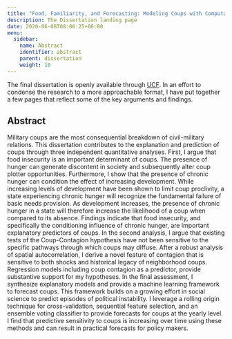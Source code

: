 ```yaml
---
title: "Food, Familiarity, and Forecasting: Modeling Coups with Computational Methods"
description: The Dissertation landing page
date: 2020-06-08T08:06:25+06:00
menu:
  sidebar:
    name: Abstract
    identifier: abstract
    parent: dissertation
    weight: 10
---
```

The final dissertation is openly available through [UCF](https://stars.library.ucf.edu/etd2020/243/). In an effort to condense the research to a more approachable format, I have put together a few pages that reflect some of the key arguments and findings.

## Abstract

Military coups are the most consequential breakdown of civil-military relations. This dissertation contributes to the explanation and prediction of coups through three independent quantitative analyses. First, I argue that food insecurity is an important determinant of coups. The presence of hunger can generate discontent in society and subsequently alter coup plotter opportunities. Furthermore, I show that the presence of chronic hunger can condition the effect of increasing development. While increasing levels of development have been shown to limit coup proclivity, a state experiencing chronic hunger will recognize the fundamental failure of basic needs provision. As development increases, the presence of chronic hunger in a state will therefore increase the likelihood of a coup when compared to its absence. Findings indicate that food insecurity, and specifically the conditioning influence of chronic hunger, are important explanatory predictors of coups. In the second analysis, I argue that existing tests of the Coup-Contagion hypothesis have not been sensitive to the specific pathways through which coups may diffuse. After a robust analysis of spatial autocorrelation, I derive a novel feature of contagion that is sensitive to both shocks and historical legacy of neighborhood coups. Regression models including coup contagion as a predictor, provide substantive support for my hypotheses. In the final assessment, I synthesize explanatory models and provide a machine learning framework to forecast coups. This framework builds on a growing effort in social science to predict episodes of political instability. I leverage a rolling origin technique for cross-validation, sequential feature selection, and an ensemble voting classifier to provide forecasts for coups at the yearly level. I find that predictive sensitivity to coups is increasing over time using these methods and can result in practical forecasts for policy makers.
